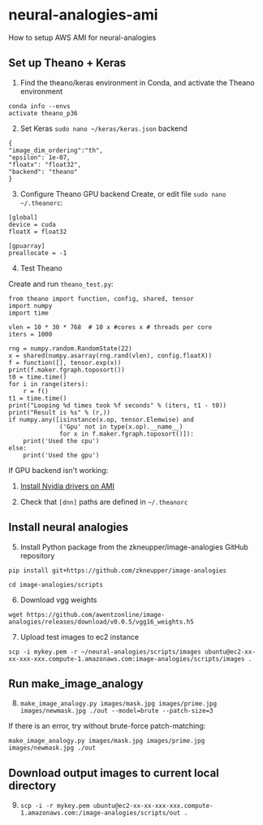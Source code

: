 # neural-analogies-ami
How to setup AWS AMI for neural-analogies

## Set up Theano + Keras

1. Find the theano/keras environment in Conda, and activate the Theano environment
```
conda info --envs
activate theano_p36
```
2. Set Keras `sudo nano ~/keras/keras.json` backend
```
{
"image_dim_ordering":"th",
"epsilon": 1e-07,
"floatx": "float32",
"backend": "theano"
}
```

3. Configure Theano GPU backend
Create, or edit file `sudo nano ~/.theanorc`:

```
[global]
device = cuda
floatX = float32

[gpuarray]
preallocate = -1
```

4. Test Theano

Create and run `theano_test.py`:
```
from theano import function, config, shared, tensor
import numpy
import time

vlen = 10 * 30 * 768  # 10 x #cores x # threads per core
iters = 1000

rng = numpy.random.RandomState(22)
x = shared(numpy.asarray(rng.rand(vlen), config.floatX))
f = function([], tensor.exp(x))
print(f.maker.fgraph.toposort())
t0 = time.time()
for i in range(iters):
    r = f()
t1 = time.time()
print("Looping %d times took %f seconds" % (iters, t1 - t0))
print("Result is %s" % (r,))
if numpy.any([isinstance(x.op, tensor.Elemwise) and
              ('Gpu' not in type(x.op).__name__)
              for x in f.maker.fgraph.toposort()]):
    print('Used the cpu')
else:
    print('Used the gpu')
```

If GPU backend isn't working:

1. [Install Nvidia drivers on AMI](https://docs.aws.amazon.com/AWSEC2/latest/UserGuide/install-nvidia-driver.html)

2. Check that `[dnn]` paths are defined in `~/.theanorc`


## Install neural analogies

5. Install Python package from the zkneupper/image-analogies GitHub repository

`pip install git+https://github.com/zkneupper/image-analogies`

`cd image-analogies/scripts`

6. Download vgg weights

`wget https://github.com/awentzonline/image-analogies/releases/download/v0.0.5/vgg16_weights.h5`

7. Upload test images to ec2 instance

`scp -i mykey.pem -r ~/neural-analogies/scripts/images ubuntu@ec2-xx-xx-xxx-xxx.compute-1.amazonaws.com:image-analogies/scripts/images .`

## Run make_image_analogy

8. `make_image_analogy.py images/mask.jpg images/prime.jpg images/newmask.jpg ./out --model=brute --patch-size=3`

If there is an error, try without brute-force patch-matching:

`make_image_analogy.py images/mask.jpg images/prime.jpg images/newmask.jpg ./out`

## Download output images to current local directory

9. `scp -i -r mykey.pem ubuntu@ec2-xx-xx-xxx-xxx.compute-1.amazonaws.com:/image-analogies/scripts/out .`
